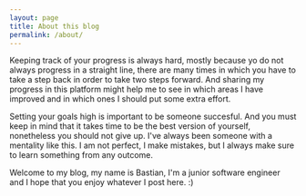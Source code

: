 ```yaml
---
layout: page
title: About this blog
permalink: /about/
---
```


Keeping track of your progress is always hard, mostly because yo do not always progress in a straight line, there are many times in which you have to take a step back in order to take two steps forward. And sharing my progress in this platform might help me to see in which areas I have improved and in which ones I should put some extra effort. 

Setting your goals high is important to be someone succesful. And you must keep in mind that it takes time to be the best version of yourself, nonetheless you should not give up. I've always been someone with a mentality like this. I am not perfect, I make mistakes, but I always make sure to learn something from any outcome.

Welcome to my blog, my name is Bastian, I'm a junior software engineer and I hope that you enjoy whatever I post here. :)